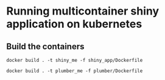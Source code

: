 # Running multicontainer shiny application on kubernetes
## Build the containers
`docker build . -t shiny_me -f shiny_app/Dockerfile`

`docker build . -t plumber_me -f plumber/Dockerfile`

